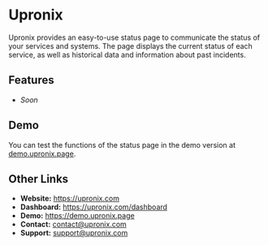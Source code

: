 # Upronix
Upronix provides an easy-to-use status page to communicate the status of your services and systems. The page displays the current status of each service, as well as historical data and information about past incidents.

## Features
* *Soon*

## Demo
You can test the functions of the status page in the demo version at [demo.upronix.page](https://demo.upronix.page).

## Other Links
* **Website:** https://upronix.com
* **Dashboard:** https://upronix.com/dashboard
* **Demo:** https://demo.upronix.page
* **Contact:** [contact@upronix.com](mailto:contact@upronix.com)
* **Support:** [support@upronix.com](mailto:support@upronix.com)
